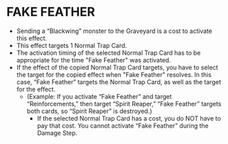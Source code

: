 # FAKE FEATHER

*   Sending a “Blackwing” monster to the Graveyard is a cost to activate this effect.
*   This effect targets 1 Normal Trap Card.
*   The activation timing of the selected Normal Trap Card has to be appropriate for the time "Fake Feather" was activated.
*   If the effect of the copied Normal Trap Card targets, you have to select the target for the copied effect when "Fake Feather" resolves. In this case, “Fake Feather” targets the Normal Trap Card, as well as the target for the effect.
    *   (Example: If you activate “Fake Feather” and target “Reinforcements,” then target “Spirit Reaper,” “Fake Feather” targets both cards, so “Spirit Reaper” is destroyed.)
        *   If the selected Normal Trap Card has a cost, you do NOT have to pay that cost. You cannot activate “Fake Feather” during the Damage Step.
